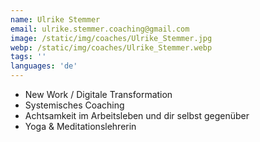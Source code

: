 ```yaml
---
name: Ulrike Stemmer
email: ulrike.stemmer.coaching@gmail.com
image: /static/img/coaches/Ulrike_Stemmer.jpg
webp: /static/img/coaches/Ulrike_Stemmer.webp
tags: ''
languages: 'de'
---
```


<ul><li>New Work / Digitale Transformation</li><li>Systemisches Coaching&nbsp;</li><li>Achtsamkeit im Arbeitsleben und dir selbst gegenüber&nbsp;</li><li>Yoga &amp; Meditationslehrerin</li></ul>